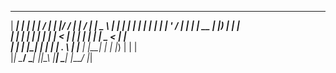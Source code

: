 
  ______   _    _    _____   _  __    _         _____   ____    _______ 
 |  ____| | |  | |  / ____| | |/ /   | |       / ____| |  _ \  |__   __|
 | |__    | |  | | | |      | ' /    | |      | |  __  | |_) |    | |   
 |  __|   | |  | | | |      |  <     | |      | | |_ | |  _ <     | |   
 | |      | |__| | | |____  | . \    | |____  | |__| | | |_) |    | |   
 |_|       \____/   \_____| |_|\_\   |______|  \_____| |____/     |_|   
                                                                        
                                                                        

